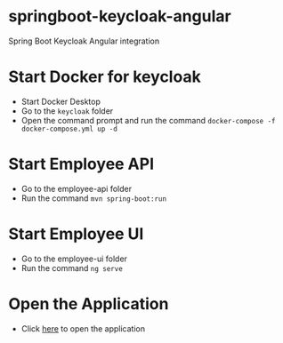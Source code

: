 # springboot-keycloak-angular
Spring Boot Keycloak Angular integration

# Start Docker for keycloak
* Start Docker Desktop
* Go to the `keycloak` folder
* Open the command prompt and run the command `docker-compose -f docker-compose.yml up -d`

# Start Employee API
* Go to the employee-api folder
* Run the command `mvn spring-boot:run`

# Start Employee UI
* Go to the employee-ui folder
* Run the command `ng serve`

# Open the Application
* Click [here](http://localhost:4200) to open the application
